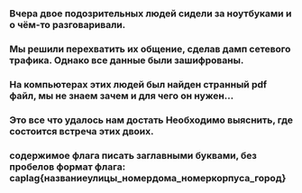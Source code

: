 ### Вчера двое подозрительных людей сидели за ноутбуками и о чём-то разговаривали. 
### Мы решили перехватить их общение, сделав дамп сетевого трафика. Однако все данные были зашифрованы. 
### На компьютерах этих людей был найден странный pdf файл, мы не знаем зачем и для чего он нужен... 
### Это все что удалось нам достать Необходимо выяснить, где состоится встреча этих двоих.

### содержимое флага писать заглавными буквами, без пробелов формат флага: caplag{названиеулицы_номердома_номеркорпуса_город}
